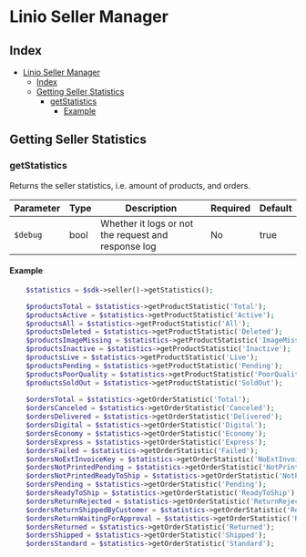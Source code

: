 # Linio Seller Manager

## Index
- [Linio Seller Manager](#linio-seller-manager)
  - [Index](#index)
  - [Getting Seller Statistics](#getting-seller-statistics)
    - [getStatistics](#getstatistics)
      - [Example](#example)

## Getting Seller Statistics
  
### getStatistics

Returns the seller statistics, i.e. amount of products, and orders.

| Parameter | Type | Description | Required | Default |
| --------- | ---- | ----------- | -------- | ------- |
| `$debug` | bool |  Whether it logs or not the request and response log | No | true | 

#### Example

```php
    $statistics = $sdk->seller()->getStatistics();

    $productsTotal = $statistics->getProductStatistic('Total');
    $productsActive = $statistics->getProductStatistic('Active');
    $productsAll = $statistics->getProductStatistic('All');
    $productsDeleted = $statistics->getProductStatistic('Deleted');
    $productsImageMissing = $statistics->getProductStatistic('ImageMissing');
    $productsInactive = $statistics->getProductStatistic('Inactive');
    $productsLive = $statistics->getProductStatistic('Live');
    $productsPending = $statistics->getProductStatistic('Pending');
    $productsPoorQuality = $statistics->getProductStatistic('PoorQuality');
    $productsSoldOut = $statistics->getProductStatistic('SoldOut');
    
    $ordersTotal = $statistics->getOrderStatistic('Total');
    $ordersCanceled = $statistics->getOrderStatistic('Canceled');
    $ordersDelivered = $statistics->getOrderStatistic('Delivered');
    $ordersDigital = $statistics->getOrderStatistic('Digital');
    $ordersEconomy = $statistics->getOrderStatistic('Economy');
    $ordersExpress = $statistics->getOrderStatistic('Express');
    $ordersFailed = $statistics->getOrderStatistic('Failed');
    $ordersNoExtInvoiceKey = $statistics->getOrderStatistic('NoExtInvoiceKey');
    $ordersNotPrintedPending = $statistics->getOrderStatistic('NotPrintedPending');
    $ordersNotPrintedReadyToShip = $statistics->getOrderStatistic('NotPrintedReadyToShip');
    $ordersPending = $statistics->getOrderStatistic('Pending');
    $ordersReadyToShip = $statistics->getOrderStatistic('ReadyToShip');
    $ordersReturnRejected = $statistics->getOrderStatistic('ReturnRejected');
    $ordersReturnShippedByCustomer = $statistics->getOrderStatistic('ReturnShippedByCustomer');
    $ordersReturnWaitingForApproval = $statistics->getOrderStatistic('ReturnWaitingForApproval');
    $ordersReturned = $statistics->getOrderStatistic('Returned');
    $ordersShipped = $statistics->getOrderStatistic('Shipped');
    $ordersStandard = $statistics->getOrderStatistic('Standard');    
```